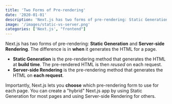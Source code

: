```yaml
---
title: 'Two Forms of Pre-rendering'
date: '2020-01-01'
description: 'Next.js has two forms of pre-rendering: Static Generation and Server-side Rendering. The difference is in when it generates the HTML for a page.'
image: '/images/static-vs-server.png'
categories: ['Next.js', "frontend"]
---
```


Next.js has two forms of pre-rendering: **Static Generation** and **Server-side Rendering**. The difference is in **when** it generates the HTML for a page.

- **Static Generation** is the pre-rendering method that generates the HTML at **build time**. The pre-rendered HTML is then _reused_ on each request.
- **Server-side Rendering** is the pre-rendering method that generates the HTML on **each request**.

Importantly, Next.js lets you **choose** which pre-rendering form to use for each page. You can create a "hybrid" Next.js app by using Static Generation for most pages and using Server-side Rendering for others.